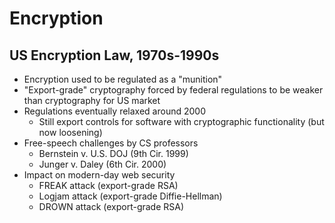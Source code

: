 # Encryption

## US Encryption Law, 1970s-1990s
* Encryption used to be regulated as a "munition"
* "Export-grade" cryptography forced by federal regulations to be weaker than cryptography for US market
* Regulations eventually relaxed around 2000
    - Still export controls for software with cryptographic functionality (but now loosening)
* Free-speech challenges by CS professors
    - Bernstein v. U.S. DOJ (9th Cir. 1999)
    - Junger v. Daley (6th Cir. 2000)
* Impact on modern-day web security
    - FREAK attack (export-grade RSA)
    - Logjam attack (export-grade Diffie-Hellman)
    - DROWN attack (export-grade RSA)